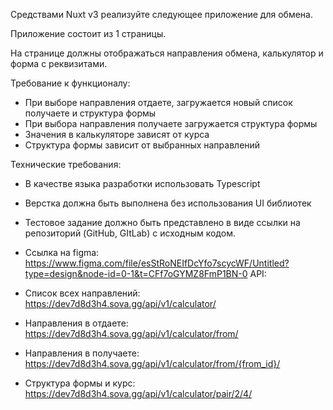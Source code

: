 Средствами Nuxt v3 реализуйте следующее приложение для обмена.

Приложение состоит из 1 страницы.

На странице должны отображаться направления обмена, калькулятор и форма с реквизитами.

Требование к функционалу:
- При выборе направления отдаете, загружается новый список получаете и структура формы
- При выбора направления получаете загружается структура формы
- Значения в калькуляторе зависят от курса
- Структура формы зависит от выбранных направлений

Технические требования:
- В качестве языка разработки использовать Typescript
- Верстка должна быть выполнена без использования UI библиотек

- Тестовое задание должно быть представлено в виде ссылки на репозиторий (GitHub, GItLab) с исходным кодом.


- Ссылка на figma: https://www.figma.com/file/esStRoNEIfDcYfo7scycWF/Untitled?type=design&node-id=0-1&t=CFf7oGYMZ8FmP1BN-0
API: 
- Список всех направлений: https://dev7d8d3h4.sova.gg/api/v1/calculator/
- Направления в отдаете: https://dev7d8d3h4.sova.gg/api/v1/calculator/from/
- Направления в получаете: https://dev7d8d3h4.sova.gg/api/v1/calculator/from/{from_id}/
- Структура формы и курс: https://dev7d8d3h4.sova.gg/api/v1/calculator/pair/2/4/
